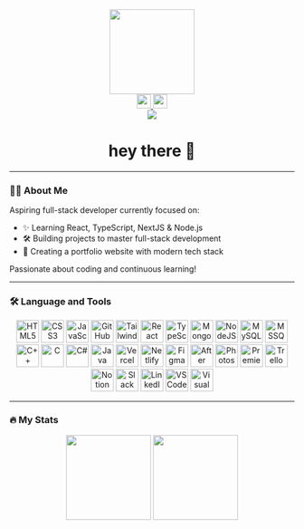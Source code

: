 <div align="center">
  <img src="https://media3.giphy.com/media/v1.Y2lkPTc5MGI3NjExdXA2a2Fkd3o1NjdudmUwNHpheWU0NDExa2x3b3Y4NG9nM2UyM3FueiZlcD12MV9pbnRlcm5hbF9naWZfYnlfaWQmY3Q9Zw/Ws6T5PN7wHv3cY8xy8/giphy.gif" height="150" />
</div>

<div align="center">
  <a href="https://www.linkedin.com/in/andre-francisco-93a5b1353/" target="_blank">
    <img src="https://img.shields.io/static/v1?message=LinkedIn&logo=linkedin&label=&color=0077B5&logoColor=white&labelColor=&style=for-the-badge" height="25" />
  </a>
  <a href="mailto:andretf0418@gmail.com" target="_blank">
    <img src="https://img.shields.io/static/v1?message=Gmail&logo=gmail&label=&color=D14836&logoColor=white&labelColor=&style=for-the-badge" height="25" />
  </a>
</div>

<div align="center">
  <img src="https://visitor-badge.laobi.icu/badge?page_id=painkek" />
</div>

<h1 align="center">hey there 👋</h1>

---

### 🧑‍💻 About Me

Aspiring full-stack developer currently focused on:

- ✨ Learning React, TypeScript, NextJS & Node.js  
- 🛠 Building projects to master full-stack development  
- 🔨 Creating a portfolio website with modern tech stack

Passionate about coding and continuous learning!

---

### 🛠 Language and Tools

<div align="center">
  <img src="https://cdn.jsdelivr.net/gh/devicons/devicon/icons/html5/html5-original.svg" height="40" alt="HTML5"/>
  <img src="https://cdn.jsdelivr.net/gh/devicons/devicon/icons/css3/css3-original.svg" height="40" alt="CSS3"/>
  <img src="https://cdn.jsdelivr.net/gh/devicons/devicon/icons/javascript/javascript-original.svg" height="40" alt="JavaScript"/>
  <img src="https://cdn.jsdelivr.net/gh/devicons/devicon/icons/github/github-original.svg" height="40" alt="GitHub"/>
  <img src="https://skillicons.dev/icons?i=tailwind" height="40" alt="TailwindCSS"/>
  <img src="https://cdn.simpleicons.org/react/61DAFB" height="40" alt="React"/>
  <img src="https://cdn.jsdelivr.net/gh/devicons/devicon/icons/typescript/typescript-original.svg" height="40" alt="TypeScript"/>
  <img src="https://skillicons.dev/icons?i=mongodb" height="40" alt="MongoDB"/>
  <img src="https://cdn.jsdelivr.net/gh/devicons/devicon/icons/nodejs/nodejs-original.svg" height="40" alt="NodeJS"/>
  <img src="https://cdn.jsdelivr.net/gh/devicons/devicon/icons/mysql/mysql-original.svg" height="40" alt="MySQL"/>
  <img src="https://cdn.jsdelivr.net/gh/devicons/devicon/icons/microsoftsqlserver/microsoftsqlserver-plain.svg" height="40" alt="MSSQL"/>
  <img src="https://cdn.jsdelivr.net/gh/devicons/devicon/icons/cplusplus/cplusplus-original.svg" height="40" alt="C++"/>
  <img src="https://cdn.jsdelivr.net/gh/devicons/devicon/icons/c/c-original.svg" height="40" alt="C"/>
  <img src="https://cdn.jsdelivr.net/gh/devicons/devicon/icons/csharp/csharp-original.svg" height="40" alt="C#"/>
  <img src="https://cdn.jsdelivr.net/gh/devicons/devicon/icons/java/java-original.svg" height="40" alt="Java"/>
  <img src="https://skillicons.dev/icons?i=vercel" height="40" alt="Vercel"/>
  <img src="https://skillicons.dev/icons?i=netlify" height="40" alt="Netlify"/>
  <img src="https://cdn.jsdelivr.net/gh/devicons/devicon/icons/figma/figma-original.svg" height="40" alt="Figma"/>
  <img src="https://skillicons.dev/icons?i=ae" height="40" alt="After Effects"/>
  <img src="https://skillicons.dev/icons?i=ps" height="40" alt="Photoshop"/>
  <img src="https://skillicons.dev/icons?i=pr" height="40" alt="Premiere Pro"/>
  <img src="https://cdn.jsdelivr.net/gh/devicons/devicon/icons/trello/trello-plain.svg" height="40" alt="Trello"/>
  <img src="https://cdn.jsdelivr.net/gh/devicons/devicon/icons/notion/notion-original.svg" height="40" alt="Notion"/>
  <img src="https://cdn.jsdelivr.net/gh/devicons/devicon/icons/slack/slack-original.svg" height="40" alt="Slack"/>
  <img src="https://cdn.jsdelivr.net/gh/devicons/devicon/icons/linkedin/linkedin-original.svg" height="40" alt="LinkedIn"/>
  <img src="https://cdn.jsdelivr.net/gh/devicons/devicon/icons/vscode/vscode-original.svg" height="40" alt="VSCode"/>
  <img src="https://cdn.jsdelivr.net/gh/devicons/devicon/icons/visualstudio/visualstudio-plain.svg" height="40" alt="Visual Studio"/>
</div>

---

### 🔥 My Stats

<div align="center">
  <img src="https://github-readme-stats.vercel.app/api?username=painkek&show_icons=true&count_private=true&theme=radical&hide_border=false" height="150" />
  <img src="https://github-readme-stats.vercel.app/api/top-langs?username=painkek&layout=compact&langs_count=6&theme=tokyonight&hide_border=false" height="150" />
</div>
